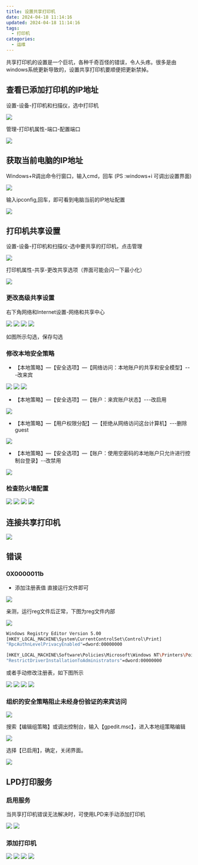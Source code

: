 ```yaml
---
title: 设置共享打印机
date: 2024-04-18 11:14:16
updated: 2024-04-18 11:14:16
tags:
  - 打印机
categories:
  - 运维
---
```


共享打印机的设置是一个巨坑，各种千奇百怪的错误，令人头疼。很多是由windows系统更新导致的，设置共享打印机要顺便把更新禁掉。

<!-- more -->

## 查看已添加打印机的IP地址
设置-设备-打印机和扫描仪，选中打印机

![](https://cdn.jsdelivr.net/gh/nzhymo/img-valaxy/24/04/18-13-09-18.webp)

管理-打印机属性-端口-配置端口

![](https://cdn.jsdelivr.net/gh/nzhymo/img-valaxy/24/04/18-13-09-26.webp)

## 获取当前电脑的IP地址
Windows+R调出命令行窗口，输入cmd，回车 (PS :windows+i 可调出设置界面)

![](https://cdn.jsdelivr.net/gh/nzhymo/img-valaxy/24/04/18-13-09-36.webp)

输入ipconfig,回车，即可看到电脑当前的IP地址配置

![](https://cdn.jsdelivr.net/gh/nzhymo/img-valaxy/24/04/18-13-09-43.webp)
## 打印机共享设置
设置-设备-打印机和扫描仪-选中要共享的打印机，点击管理

![](https://cdn.jsdelivr.net/gh/nzhymo/img-valaxy/24/04/18-13-09-53.webp)

打印机属性-共享-更改共享选项（界面可能会闪一下最小化）

![](https://cdn.jsdelivr.net/gh/nzhymo/img-valaxy/24/04/18-13-10-02.webp)

### 更改高级共享设置
右下角网络和Internet设置-网络和共享中心

![](https://cdn.jsdelivr.net/gh/nzhymo/img-valaxy/24/04/18-13-10-11.webp)
![](https://cdn.jsdelivr.net/gh/nzhymo/img-valaxy/24/04/18-13-10-31.webp)
![](https://cdn.jsdelivr.net/gh/nzhymo/img-valaxy/24/04/18-13-10-50.webp)
![](https://cdn.jsdelivr.net/gh/nzhymo/img-valaxy/24/04/18-13-10-58.webp)

如图所示勾选，保存勾选

### 修改本地安全策略
- 【本地策略】—【安全选项】—【网络访问：本地账户的共享和安全模型】---改来宾

![](https://cdn.jsdelivr.net/gh/nzhymo/img-valaxy/24/04/18-13-11-09.webp)
![](https://cdn.jsdelivr.net/gh/nzhymo/img-valaxy/24/04/18-13-11-18.webp)
![](https://cdn.jsdelivr.net/gh/nzhymo/img-valaxy/24/04/18-13-11-32.webp)
- 【本地策略】—【安全选项】—【账户：来宾账户状态】---改启用

![](https://cdn.jsdelivr.net/gh/nzhymo/img-valaxy/24/04/18-13-11-38.webp)

- 【本地策略】—【用户权限分配】—【拒绝从网络访问这台计算机】---删除guest

![](https://cdn.jsdelivr.net/gh/nzhymo/img-valaxy/24/04/18-13-11-49.webp)

- 【本地策略】—【安全选项】—【账户：使用空密码的本地账户只允许进行控制台登录】--改禁用

![](https://cdn.jsdelivr.net/gh/nzhymo/img-valaxy/24/04/18-13-11-58.webp)
### 检查防火墙配置

![](https://cdn.jsdelivr.net/gh/nzhymo/img-valaxy/24/04/18-13-12-22.webp)
![](https://cdn.jsdelivr.net/gh/nzhymo/img-valaxy/24/04/18-13-12-27.webp)
![](https://cdn.jsdelivr.net/gh/nzhymo/img-valaxy/24/04/18-13-14-19.webp)
![](https://cdn.jsdelivr.net/gh/nzhymo/img-valaxy/24/04/18-13-14-29.webp)

## 连接共享打印机
![](https://cdn.jsdelivr.net/gh/nzhymo/img-valaxy/24/04/18-13-14-37.webp)
## 错误
### 0X0000011b
-  添加注册表值
直接运行文件即可

![](https://cdn.jsdelivr.net/gh/nzhymo/img-valaxy/24/04/18-13-14-44.webp)

亲测，运行reg文件后正常，下图为reg文件内部


![](https://cdn.jsdelivr.net/gh/nzhymo/img-valaxy/24/04/18-13-14-52.webp)

```bash
Windows Registry Editor Version 5.00
[HKEY_LOCAL_MACHINE\System\CurrentControlSet\Control\Print]
"RpcAuthnLevelPrivacyEnabled"=dword:00000000

[HKEY_LOCAL_MACHINE\Software\Policies\Microsoft\Windows NT\Printers\PointAndPrint]
"RestrictDriverInstallationToAdministrators"=dword:00000000
```

或者手动修改注册表，如下图所示

![](https://cdn.jsdelivr.net/gh/nzhymo/img-valaxy/24/04/18-13-14-59.webp)
![](https://cdn.jsdelivr.net/gh/nzhymo/img-valaxy/24/04/18-13-15-08.webp)
![](https://cdn.jsdelivr.net/gh/nzhymo/img-valaxy/24/04/18-13-15-18.webp)
![](https://cdn.jsdelivr.net/gh/nzhymo/img-valaxy/24/04/18-13-15-24.webp)
### 组织的安全策略阻止未经身份验证的来宾访问

![](https://cdn.jsdelivr.net/gh/nzhymo/img-valaxy/24/04/18-13-16-13.webp)

搜索【编辑组策略】或调出控制台，输入【gpedit.msc】，进入本地组策略编辑

![](https://cdn.jsdelivr.net/gh/nzhymo/img-valaxy/24/04/18-13-16-22.webp)

选择【已启用】，确定，关闭界面。

![](https://cdn.jsdelivr.net/gh/nzhymo/img-valaxy/24/04/18-13-16-29.webp)
## LPD打印服务
### 启用服务

当共享打印机错误无法解决时，可使用LPD来手动添加打印机


![](https://cdn.jsdelivr.net/gh/nzhymo/img-valaxy/24/04/18-13-16-35.webp)
![](https://cdn.jsdelivr.net/gh/nzhymo/img-valaxy/24/04/18-13-16-42.webp)

### 添加打印机

![](https://cdn.jsdelivr.net/gh/nzhymo/img-valaxy/24/04/18-13-16-52.webp)
![](https://cdn.jsdelivr.net/gh/nzhymo/img-valaxy/24/04/18-13-17-03.webp)
![](https://cdn.jsdelivr.net/gh/nzhymo/img-valaxy/24/04/18-13-17-15.webp)
![](https://cdn.jsdelivr.net/gh/nzhymo/img-valaxy/24/04/18-13-17-26.webp)













